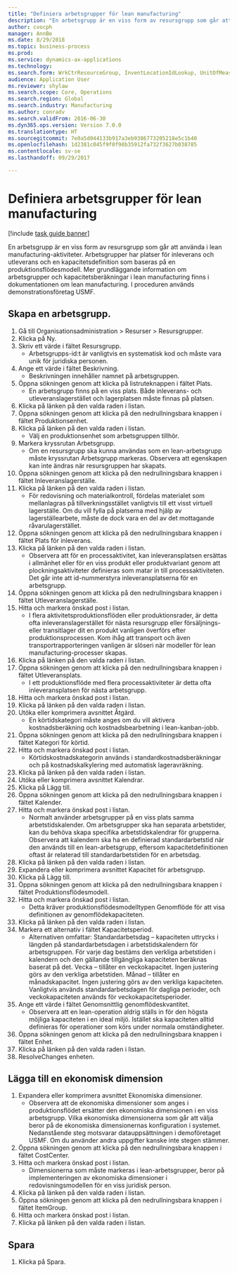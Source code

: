 ```yaml
--- 
title: "Definiera arbetsgrupper för lean manufacturing"
description: "En arbetsgrupp är en viss form av resursgrupp som går att använda i lean manufacturing-aktiviteter."
author: cvocph
manager: AnnBe
ms.date: 8/29/2018
ms.topic: business-process
ms.prod: 
ms.service: dynamics-ax-applications
ms.technology: 
ms.search.form: WrkCtrResourceGroup, InventLocationIdLookup, UnitOfMeasureLookup, DimensionLookup
audience: Application User
ms.reviewer: shylaw
ms.search.scope: Core, Operations
ms.search.region: Global
ms.search.industry: Manufacturing
ms.author: conradv
ms.search.validFrom: 2016-06-30
ms.dyn365.ops.version: Version 7.0.0
ms.translationtype: HT
ms.sourcegitcommit: 7e0a5d044133b917a3eb9386773205218e5c1b40
ms.openlocfilehash: 1d2381c045f9f0f98b35912fa732f3627b038785
ms.contentlocale: sv-se
ms.lasthandoff: 09/29/2017

---
```

# <a name="define-lean-manufacturing-work-cells"></a>Definiera arbetsgrupper för lean manufacturing

[!include [task guide banner](../../includes/task-guide-banner.md)]

En arbetsgrupp är en viss form av resursgrupp som går att använda i lean manufacturing-aktiviteter. Arbetsgrupper har platser för inleverans och utleverans och en kapacitetsdefinition som baseras på en produktionsflödesmodell. Mer grundläggande information om arbetsgrupper och kapacitetsberäkningar i lean manufacturing finns i dokumentationen om lean manufacturing. I proceduren används demonstrationsföretag USMF.


## <a name="create-a-work-cell"></a>Skapa en arbetsgrupp. 
1. Gå till Organisationsadministration > Resurser > Resursgrupper.
2. Klicka på Ny.
3. Skriv ett värde i fältet Resursgrupp.
    * Arbetsgrupps-id:t är vanligtvis en systematisk kod och måste vara unik för juridiska personen.  
4. Ange ett värde i fältet Beskrivning.
    * Beskrivningen innehåller namnet på arbetsgruppen.  
5. Öppna sökningen genom att klicka på listruteknappen i fältet Plats.
    * En arbetsgrupp finns på en viss plats. Både inleverans- och utleveranslagerstället och lagerplatsen måste finnas på platsen.  
6. Klicka på länken på den valda raden i listan.
7. Öppna sökningen genom att klicka på den nedrullningsbara knappen i fältet Produktionsenhet.
8. Klicka på länken på den valda raden i listan.
    * Välj en produktionsenhet som arbetsgruppen tillhör.  
9. Markera kryssrutan Arbetsgrupp.
    * Om en resursgrupp ska kunna användas som en lean-arbetsgrupp måste kryssrutan Arbetsgrupp markeras.  Observera att egenskapen kan inte ändras när resursgruppen har skapats.  
10. Öppna sökningen genom att klicka på den nedrullningsbara knappen i fältet Inleveranslagerställe.
11. Klicka på länken på den valda raden i listan.
    * För redovisning och materialkontroll, fördelas materialet som mellanlagras på tillverkningsstället vanligtvis till ett visst virtuell lagerställe. Om du vill fylla på platserna med hjälp av lagerställearbete, måste de dock vara en del av det mottagande råvarulagerstället.  
12. Öppna sökningen genom att klicka på den nedrullningsbara knappen i fältet Plats för inleverans.
13. Klicka på länken på den valda raden i listan.
    * Observera att för en processaktivitet, kan inleveransplatsen ersättas i allmänhet eller för en viss produkt eller produktvariant genom att plockningsaktiviteter definieras som matar in till processaktiviteten. Det går inte att id-nummerstyra inleveransplatserna för en arbetsgrupp.  
14. Öppna sökningen genom att klicka på den nedrullningsbara knappen i fältet Utleveranslagerställe.
15. Hitta och markera önskad post i listan.
    * I flera aktivitetsproduktionsflöden eller produktionsrader, är detta ofta inleveranslagerstället för nästa resursgrupp eller försäljnings- eller transitlager dit en produkt vanligen överförs efter produktionsprocessen. Kom ihåg att transport och även transportrapporteringen vanligen är slöseri när modeller för lean manufacturing-processer skapas.  
16. Klicka på länken på den valda raden i listan.
17. Öppna sökningen genom att klicka på den nedrullningsbara knappen i fältet Utleveransplats.
    * I ett produktionsflöde med flera processaktiviteter är detta ofta inleveransplatsen för nästa arbetsgrupp.  
18. Hitta och markera önskad post i listan.
19. Klicka på länken på den valda raden i listan.
20. Utöka eller komprimera avsnittet Åtgärd.
    * En körtidskategori måste anges om du vill aktivera kostnadsberäkning och kostnadsbearbetning i lean-kanban-jobb.  
21. Öppna sökningen genom att klicka på den nedrullningsbara knappen i fältet Kategori för körtid.
22. Hitta och markera önskad post i listan.
    * Körtidskostnadskategorin används i standardkostnadsberäkningar och på kostnadskalkylering med automatisk lageravräkning.  
23. Klicka på länken på den valda raden i listan.
24. Utöka eller komprimera avsnittet Kalendrar.
25. Klicka på Lägg till.
26. Öppna sökningen genom att klicka på den nedrullningsbara knappen i fältet Kalender.
27. Hitta och markera önskad post i listan.
    * Normalt använder arbetsgrupper på en viss plats samma arbetstidskalender. Om arbetsgrupper ska han separata arbetstider, kan du behöva skapa specifika arbetstidskalendrar för grupperna. Observera att kalendern ska ha en definierad standardarbetstid när den används till en lean-arbetsgrupp, eftersom kapacitetdefinitionen oftast är relaterad till standardarbetstiden för en arbetsdag.  
28. Klicka på länken på den valda raden i listan.
29. Expandera eller komprimera avsnittet Kapacitet för arbetsgrupp.
30. Klicka på Lägg till.
31. Öppna sökningen genom att klicka på den nedrullningsbara knappen i fältet Produktionsflödesmodell.
32. Hitta och markera önskad post i listan.
    * Detta kräver produktionsflödesmodelltypen Genomflöde för att visa definitionen av genomflödekapaciteten.  
33. Klicka på länken på den valda raden i listan.
34. Markera ett alternativ i fältet Kapacitetsperiod.
    * Alternativen omfattar: Standardarbetsdag – kapaciteten uttrycks i längden på standardarbetsdagen i arbetstidskalendern för arbetsgruppen. För varje dag bestäms den verkliga arbetstiden i kalendern och den gällande tillgängliga kapaciteten beräknas baserat på det.   Vecka – tillåter en veckokapacitet. Ingen justering görs av den verkliga arbetstiden.   Månad – tillåter en månadskapacitet. Ingen justering görs av den verkliga kapaciteten.   Vanligtvis används standardarbetsdagen för dagliga perioder, och veckokapaciteten används för veckokapacitetsperioder.  
35. Ange ett värde i fältet Genomsnittlig genomflödeskvantitet.
    * Observera att en lean-operation aldrig ställs in för den högsta möjliga kapaciteten i en ideal miljö. Istället ska kapaciteten alltid definieras för operationer som körs under normala omständigheter.  
36. Öppna sökningen genom att klicka på den nedrullningsbara knappen i fältet Enhet.
37. Klicka på länken på den valda raden i listan.
38. ResolveChanges enheten.

## <a name="add-a-financial-dimension"></a>Lägga till en ekonomisk dimension
1. Expandera eller komprimera avsnittet Ekonomiska dimensioner.
    * Observera att de ekonomiska dimensioner som anges i produktionsflödet ersätter den ekonomiska dimensionen i en viss arbetsgrupp.    Vilka ekonomiska dimensionerna som går att välja beror på de ekonomiska dimensionernas konfiguration i systemet. Nedanstående steg motsvarar datauppsättningen i demoföretaget USMF. Om du använder andra uppgifter kanske inte stegen stämmer.  
2. Öppna sökningen genom att klicka på den nedrullningsbara knappen i fältet CostCenter.
3. Hitta och markera önskad post i listan.
    * Dimensionerna som måste markeras i lean-arbetsgrupper, beror på implementeringen av ekonomiska dimensioner i redovisningsmodellen för en viss juridisk person.  
4. Klicka på länken på den valda raden i listan.
5. Öppna sökningen genom att klicka på den nedrullningsbara knappen i fältet ItemGroup.
6. Hitta och markera önskad post i listan.
7. Klicka på länken på den valda raden i listan.

## <a name="save"></a>Spara
1. Klicka på Spara.


